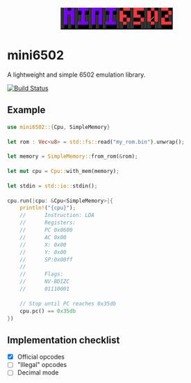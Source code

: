 <p align="center">
  <img src="./resources/mini6502_logo.png"/>
</p>

# mini6502

A lightweight and simple 6502 emulation library.

[![Build Status][actions-badge]][actions-url]

[actions-badge]: https://github.com/ccarral/mini6502/actions/workflows/ci.yml/badge.svg
[actions-url]: https://github.com/ccarral/mini6502/actions/workflows/ci.yml 

## Example

```rust
use mini6502::{Cpu, SimpleMemory}

let rom : Vec<u8> = std::fs::read("my_rom.bin").unwrap();

let memory = SimpleMemory::from_rom(&rom);

let mut cpu = Cpu::with_mem(memory);

let stdin = std::io::stdin();

cpu.run(|cpu: &Cpu<SimpleMemory>|{
    println!("{cpu}");
    //      Instruction: LDA
    //      Registers:
    //      PC 0x0600
    //      AC 0x00
    //      X: 0x00
    //      Y: 0x00
    //      SP:0x00ff
    //
    //      Flags:
    //      NV-BDIZC
    //      01110001

    // Stop until PC reaches 0x35db
    cpu.pc() == 0x35db
})
```
## Implementation checklist

- [x] Official opcodes
- [ ] "Illegal" opcodes
- [ ] Decimal mode
